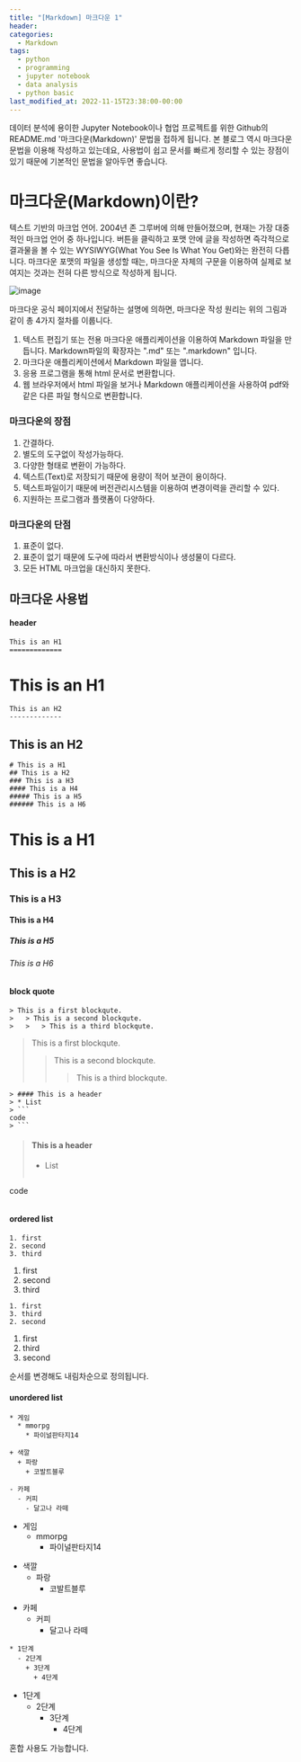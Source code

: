 ```yaml
---
title: "[Markdown] 마크다운 1"
header:
categories:
  - Markdown
tags:
  - python
  - programming
  - jupyter notebook
  - data analysis
  - python basic
last_modified_at: 2022-11-15T23:38:00-00:00
---
```


데이터 분석에 용이한 Jupyter Notebook이나 협업 프로젝트를 위한 Github의 README.md '마크다운(Markdown)' 문법을 접하게 됩니다. 본 블로그 역시 마크다운 문법을 이용해 작성하고 있는데요, 사용법이 쉽고 문서를 빠르게 정리할 수 있는 장점이 있기 때문에 기본적인 문법을 알아두면 좋습니다.
   

# 마크다운(Markdown)이란?   
   
텍스트 기반의 마크업 언어. 2004년 존 그루버에 의해 만들어졌으며, 현재는 가장 대중적인 마크업 언어 중 하나입니다. 버튼을 클릭하고 포맷 안에 글을 작성하면 즉각적으로 결과물을 볼 수 있는 WYSIWYG(What You See Is What You Get)와는 완전히 다릅니다. 마크다운 포맷의 파일을 생성할 때는, 마크다운 자체의 구문을 이용하여 실제로 보여지는 것과는 전혀 다른 방식으로 작성하게 됩니다.    
   
![image](https://user-images.githubusercontent.com/97453781/201944478-84d487bb-5194-48b2-8b73-93a644c3e6f0.png)   
   
마크다운 공식 페이지에서 전달하는 설명에 의하면, 마크다운 작성 원리는 위의 그림과 같이 총 4가지 절차를 이룹니다.
1. 텍스트 편집기 또는 전용 마크다운 애플리케이션을 이용하여 Markdown 파일을 만듭니다. Markdown파일의 확장자는 ".md" 또는 ".markdown" 입니다.
2. 마크다운 애플리케이션에서 Markdown 파일을 엽니다.
3. 응용 프로그램을 통해 html 문서로 변환합니다.
4. 웹 브라우저에서 html 파일을 보거나 Markdown 애플리케이션을 사용하여 pdf와 같은 다른 파일 형식으로 변환합니다.
      
### 마크다운의 장점
1. 간결하다.
2. 별도의 도구없이 작성가능하다.
3. 다양한 형태로 변환이 가능하다.
4. 텍스트(Text)로 저장되기 때문에 용량이 적어 보관이 용이하다.
5. 텍스트파일이기 때문에 버전관리시스템을 이용하여 변경이력을 관리할 수 있다.
6. 지원하는 프로그램과 플랫폼이 다양하다.

### 마크다운의 단점
1. 표준이 없다.
2. 표준이 없기 때문에 도구에 따라서 변환방식이나 생성물이 다르다.
3. 모든 HTML 마크업을 대신하지 못한다.
      

## 마크다운 사용법

#### header
      
```
This is an H1
=============
```   
   
This is an H1
=============   
      
```
This is an H2
-------------
```

This is an H2
-------------   
   
```
# This is a H1
## This is a H2
### This is a H3
#### This is a H4
##### This is a H5
###### This is a H6
```
      
# This is a H1
## This is a H2
### This is a H3
#### This is a H4
##### This is a H5
###### This is a H6


#### block quote
   
```
> This is a first blockqute.
>	> This is a second blockqute.
>	>	> This is a third blockqute.
```
      
> This is a first blockqute.
>	> This is a second blockqute.
>	>	> This is a third blockqute.

```
> #### This is a header
> * List
> ```
code
> ```
```
   
> #### This is a header
> * List
> ```
code
> ```

   
#### ordered list 
   
```
1. first
2. second
3. third
```
   
   
1. first
2. second
3. third
   

```
1. first
3. third
2. second
```     

1. first
3. third
2. second
   
순서를 변경해도 내림차순으로 정의됩니다.       

#### unordered list      
```
* 게임
  * mmorpg
    * 파이널판타지14

+ 색깔
  + 파랑
    + 코발트블루

- 카페
  - 커피
    - 달고나 라떼
```      
* 게임
  * mmorpg
    * 파이널판타지14

+ 색깔
  + 파랑
    + 코발트블루

- 카페
  - 커피
    - 달고나 라떼
       

```
* 1단계
  - 2단계
    + 3단계
      + 4단계
```

* 1단계
  - 2단계
    + 3단계
      + 4단계

혼합 사용도 가능합니다.       
